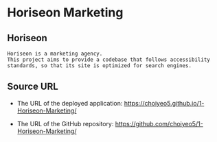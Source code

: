 # Horiseon Marketing

## Horiseon

```
Horiseon is a marketing agency.
This project aims to provide a codebase that follows accessibility standards, so that its site is optimized for search engines.
```

## Source URL

* The URL of the deployed application: https://choiyeo5.github.io/1-Horiseon-Marketing/

* The URL of the GitHub repository: https://github.com/choiyeo5/1-Horiseon-Marketing/